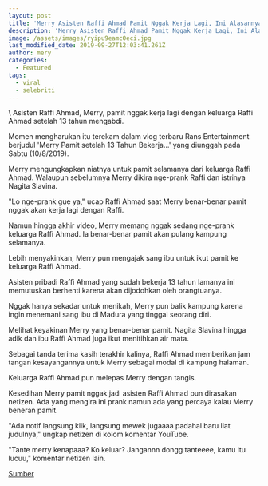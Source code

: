 ```yaml
---
layout: post
title: 'Merry Asisten Raffi Ahmad Pamit Nggak Kerja Lagi, Ini Alasannya'
description: 'Merry Asisten Raffi Ahmad Pamit Nggak Kerja Lagi, Ini Alasannya'
image: /assets/images/ryipu9eamc0eci.jpg
last_modified_date: 2019-09-27T12:03:41.261Z
author: mery
categories:
  - Featured
tags:
  - viral
  - selebriti
---
```

\    Asisten Raffi Ahmad, Merry, pamit nggak kerja lagi dengan keluarga Raffi Ahmad setelah 13 tahun mengabdi.     

Momen mengharukan itu terekam dalam vlog terbaru Rans Entertainment berjudul 'Merry Pamit setelah 13 Tahun Bekerja...' yang diunggah pada Sabtu (10/8/2019). 

Merry mengungkapkan niatnya untuk pamit selamanya dari keluarga Raffi Ahmad. Walaupun sebelumnya Merry dikira nge-prank Raffi dan istrinya Nagita Slavina.     

"Lo nge-prank gue ya," ucap Raffi Ahmad saat Merry benar-benar pamit nggak akan kerja lagi dengan Raffi.     

Namun hingga akhir video, Merry memang nggak sedang nge-prank keluarga Raffi Ahmad. Ia benar-benar pamit akan pulang kampung selamanya.     

Lebih menyakinkan, Merry pun mengajak sang ibu untuk ikut pamit ke keluarga Raffi Ahmad.        

Asisten pribadi Raffi Ahmad yang sudah bekerja 13 tahun lamanya ini memutuskan berhenti karena akan dijodohkan oleh orangtuanya.   

Nggak hanya sekadar untuk menikah, Merry pun balik kampung karena ingin menemani sang ibu di Madura yang tinggal seorang diri.   

Melihat keyakinan Merry yang benar-benar pamit. Nagita Slavina hingga adik dan ibu Raffi Ahmad juga ikut menitihkan air mata.      

Sebagai tanda terima kasih terakhir kalinya, Raffi Ahmad memberikan jam tangan kesayangannya untuk Merry sebagai modal di kampung halaman.    

Keluarga Raffi Ahmad pun melepas Merry dengan tangis.     

Kesedihan Merry pamit nggak jadi asisten Raffi Ahmad pun dirasakan netizen. Ada yang mengira ini prank namun ada yang percaya kalau Merry beneran pamit.     

"Ada notif langsung klik, langsung mewek jugaaaa padahal baru liat judulnya," ungkap netizen di kolom komentar YouTube.          

"Tante merry kenapaaa? Ko keluar? Jangannn dongg tanteeee, kamu itu lucuu," komentar netizen lain. 

<a href="https://babe.topbuzz.com/a/6723416175776104961?c=wa&amp;app_id=1124&amp;gid=6723416175776104961&amp;impr_id=6723505865602926849&amp;language=id&amp;region=id&amp;user_id=6607209611425153025">Sumber</a></div>
